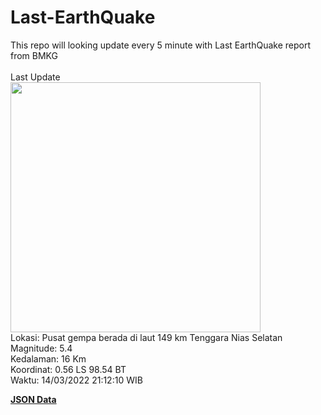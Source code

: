 # Last-EarthQuake
This repo will looking update every 5 minute with Last EarthQuake report from BMKG
<br>
<br>
Last Update
<br>
<img src="https://ews.bmkg.go.id/TEWS/data/20220314211210.mmi.jpg" width="400"/>
<br>
Lokasi: Pusat gempa berada di laut 149 km Tenggara Nias Selatan <br>
Magnitude: 5.4 <br>
Kedalaman: 16 Km <br>
Koordinat: 0.56 LS 98.54 BT <br>
Waktu: 14/03/2022 21:12:10 WIB <br>

<a href="./data/data.json">**JSON Data**</a>
